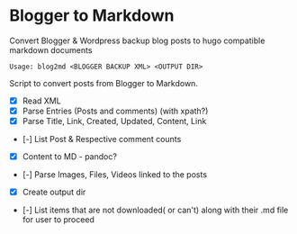 # Blogger to Markdown

 Convert Blogger & Wordpress backup blog posts to hugo compatible markdown documents 


    Usage: blog2md <BLOGGER BACKUP XML> <OUTPUT DIR>


Script to convert posts from Blogger to Markdown.

- [x] Read XML
- [x] Parse Entries (Posts and comments) (with xpath?)
- [x] Parse Title, Link, Created, Updated, Content, Link
- [-] List Post & Respective comment counts
- [x] Content to MD - pandoc?
- [-] Parse Images, Files, Videos linked to the posts
- [x] Create output dir
- [-] List items that are not downloaded( or can't) along with their .md file for user to proceed
